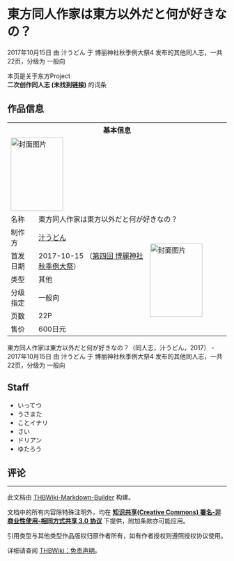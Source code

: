 # 東方同人作家は東方以外だと何が好きなの？

<!-- source html: G:\repos\THBWiki-Markdown-Builder\THBWikiMarkdown\Temp\main\7\76\ns0%3A%E6%9D%B1%E6%96%B9%E5%90%8C%E4%BA%BA%E4%BD%9C%E5%AE%B6%E3%81%AF%E6%9D%B1%E6%96%B9%E4%BB%A5%E5%A4%96%E3%81%A0%E3%81%A8%E4%BD%95%E3%81%8C%E5%A5%BD%E3%81%8D%E3%81%AA%E3%81%AE%EF%BC%9F.html -->

2017年10月15日 由 汁うどん 于 博丽神社秋季例大祭4 发布的其他同人志，一共22页，分级为 一般向

本页是关于东方Project  
 **二次创作同人志 (未找到链接)** 的词条

## 作品信息

<table><tbody><tr><th colspan="3">基本信息</th></tr><tr><td class="cover-artwork-mobile" colspan="2"><a href="./文件-東方同人作家は東方以外だと何が好きなの？封面.jpg.md" class="image" title="封面图片"><img alt="封面图片" src="https://upload.thwiki.cc/thumb/4/4c/%E6%9D%B1%E6%96%B9%E5%90%8C%E4%BA%BA%E4%BD%9C%E5%AE%B6%E3%81%AF%E6%9D%B1%E6%96%B9%E4%BB%A5%E5%A4%96%E3%81%A0%E3%81%A8%E4%BD%95%E3%81%8C%E5%A5%BD%E3%81%8D%E3%81%AA%E3%81%AE%EF%BC%9F%E5%B0%81%E9%9D%A2.jpg/120px-%E6%9D%B1%E6%96%B9%E5%90%8C%E4%BA%BA%E4%BD%9C%E5%AE%B6%E3%81%AF%E6%9D%B1%E6%96%B9%E4%BB%A5%E5%A4%96%E3%81%A0%E3%81%A8%E4%BD%95%E3%81%8C%E5%A5%BD%E3%81%8D%E3%81%AA%E3%81%AE%EF%BC%9F%E5%B0%81%E9%9D%A2.jpg" decoding="async" loading="lazy" width="120" height="168" srcset="https://upload.thwiki.cc/thumb/4/4c/%E6%9D%B1%E6%96%B9%E5%90%8C%E4%BA%BA%E4%BD%9C%E5%AE%B6%E3%81%AF%E6%9D%B1%E6%96%B9%E4%BB%A5%E5%A4%96%E3%81%A0%E3%81%A8%E4%BD%95%E3%81%8C%E5%A5%BD%E3%81%8D%E3%81%AA%E3%81%AE%EF%BC%9F%E5%B0%81%E9%9D%A2.jpg/181px-%E6%9D%B1%E6%96%B9%E5%90%8C%E4%BA%BA%E4%BD%9C%E5%AE%B6%E3%81%AF%E6%9D%B1%E6%96%B9%E4%BB%A5%E5%A4%96%E3%81%A0%E3%81%A8%E4%BD%95%E3%81%8C%E5%A5%BD%E3%81%8D%E3%81%AA%E3%81%AE%EF%BC%9F%E5%B0%81%E9%9D%A2.jpg 1.5x, https://upload.thwiki.cc/thumb/4/4c/%E6%9D%B1%E6%96%B9%E5%90%8C%E4%BA%BA%E4%BD%9C%E5%AE%B6%E3%81%AF%E6%9D%B1%E6%96%B9%E4%BB%A5%E5%A4%96%E3%81%A0%E3%81%A8%E4%BD%95%E3%81%8C%E5%A5%BD%E3%81%8D%E3%81%AA%E3%81%AE%EF%BC%9F%E5%B0%81%E9%9D%A2.jpg/241px-%E6%9D%B1%E6%96%B9%E5%90%8C%E4%BA%BA%E4%BD%9C%E5%AE%B6%E3%81%AF%E6%9D%B1%E6%96%B9%E4%BB%A5%E5%A4%96%E3%81%A0%E3%81%A8%E4%BD%95%E3%81%8C%E5%A5%BD%E3%81%8D%E3%81%AA%E3%81%AE%EF%BC%9F%E5%B0%81%E9%9D%A2.jpg 2x" data-file-width="660" data-file-height="920"></a></td>
</tr><tr><td class="label">名称</td><td colspan="2"> 東方同人作家は東方以外だと何が好きなの？ </td></tr><tr><td class="label">制作方</td><td><a href="./汁うどん.md" title="汁うどん">汁うどん</a></td><td class="cover-artwork" rowspan="6" style="min-width:168px;"><a href="./文件-東方同人作家は東方以外だと何が好きなの？封面.jpg.md" class="image" title="封面图片"><img alt="封面图片" src="https://upload.thwiki.cc/thumb/4/4c/%E6%9D%B1%E6%96%B9%E5%90%8C%E4%BA%BA%E4%BD%9C%E5%AE%B6%E3%81%AF%E6%9D%B1%E6%96%B9%E4%BB%A5%E5%A4%96%E3%81%A0%E3%81%A8%E4%BD%95%E3%81%8C%E5%A5%BD%E3%81%8D%E3%81%AA%E3%81%AE%EF%BC%9F%E5%B0%81%E9%9D%A2.jpg/120px-%E6%9D%B1%E6%96%B9%E5%90%8C%E4%BA%BA%E4%BD%9C%E5%AE%B6%E3%81%AF%E6%9D%B1%E6%96%B9%E4%BB%A5%E5%A4%96%E3%81%A0%E3%81%A8%E4%BD%95%E3%81%8C%E5%A5%BD%E3%81%8D%E3%81%AA%E3%81%AE%EF%BC%9F%E5%B0%81%E9%9D%A2.jpg" decoding="async" loading="lazy" width="120" height="168" srcset="https://upload.thwiki.cc/thumb/4/4c/%E6%9D%B1%E6%96%B9%E5%90%8C%E4%BA%BA%E4%BD%9C%E5%AE%B6%E3%81%AF%E6%9D%B1%E6%96%B9%E4%BB%A5%E5%A4%96%E3%81%A0%E3%81%A8%E4%BD%95%E3%81%8C%E5%A5%BD%E3%81%8D%E3%81%AA%E3%81%AE%EF%BC%9F%E5%B0%81%E9%9D%A2.jpg/181px-%E6%9D%B1%E6%96%B9%E5%90%8C%E4%BA%BA%E4%BD%9C%E5%AE%B6%E3%81%AF%E6%9D%B1%E6%96%B9%E4%BB%A5%E5%A4%96%E3%81%A0%E3%81%A8%E4%BD%95%E3%81%8C%E5%A5%BD%E3%81%8D%E3%81%AA%E3%81%AE%EF%BC%9F%E5%B0%81%E9%9D%A2.jpg 1.5x, https://upload.thwiki.cc/thumb/4/4c/%E6%9D%B1%E6%96%B9%E5%90%8C%E4%BA%BA%E4%BD%9C%E5%AE%B6%E3%81%AF%E6%9D%B1%E6%96%B9%E4%BB%A5%E5%A4%96%E3%81%A0%E3%81%A8%E4%BD%95%E3%81%8C%E5%A5%BD%E3%81%8D%E3%81%AA%E3%81%AE%EF%BC%9F%E5%B0%81%E9%9D%A2.jpg/241px-%E6%9D%B1%E6%96%B9%E5%90%8C%E4%BA%BA%E4%BD%9C%E5%AE%B6%E3%81%AF%E6%9D%B1%E6%96%B9%E4%BB%A5%E5%A4%96%E3%81%A0%E3%81%A8%E4%BD%95%E3%81%8C%E5%A5%BD%E3%81%8D%E3%81%AA%E3%81%AE%EF%BC%9F%E5%B0%81%E9%9D%A2.jpg 2x" data-file-width="660" data-file-height="920"></a></td>
</tr><tr><td class="label">首发日期</td><td>2017-10-15&#160;（<a href="/展会作品列表?e=%E5%8D%9A%E4%B8%BD%E7%A5%9E%E7%A4%BE%E7%A7%8B%E5%AD%A3%E4%BE%8B%E5%A4%A7%E7%A5%AD%234">第四回 博麗神社秋季例大祭</a>）</td></tr><tr><td class="label">类型</td><td>其他</td></tr><tr><td class="label">分级指定</td><td>一般向</td></tr><tr><td class="label">页数</td><td>22P</td></tr><tr><td class="label">售价</td><td>600日元</td></tr></tbody></table>

東方同人作家は東方以外だと何が好きなの？（同人志，汁うどん，2017） - 2017年10月15日 由 汁うどん 于 博丽神社秋季例大祭4 发布的其他同人志，一共22页，分级为 一般向

## Staff
- いってつ
- うさまた
- ことイナリ
- さい
- ドリアン
- ゆたろう


## 评论




---

此文档由 [THBWiki-Markdown-Builder](https://github.com/Delsin-Yu/THBWiki-Markdown-Builder) 构建。

文档中的所有内容除特殊注明外，均在 [**知识共享(Creative Commons) 署名-非商业性使用-相同方式共享 3.0 协议**](https://creativecommons.org/licenses/by-sa/3.0/deed.zh-hans) 下提供，附加条款亦可能应用。

引用类型与其他类型作品版权归原作者所有，如有作者授权则遵照授权协议使用。

详细请查阅 [THBWiki：免责声明](https://thbwiki.cc/THBWiki:%E5%85%8D%E8%B4%A3%E5%A3%B0%E6%98%8E)。

